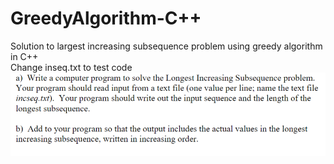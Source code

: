 # GreedyAlgorithm-C++
Solution to largest increasing subsequence problem using greedy algorithm in C++<br>
Change inseq.txt to test code
![project description](https://github.com/jmflanne/GreedyAlgorithm-C/blob/main/GreedyAlgorithmProblem.png)
